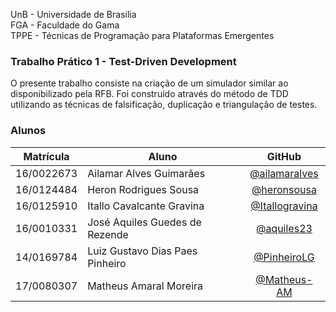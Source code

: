 UnB - Universidade de Brasilia  
FGA - Faculdade do Gama  
TPPE - Técnicas de Programação para Plataformas Emergentes  

### Trabalho Prático 1 - Test-Driven Development

O presente trabalho consiste na criação de um simulador similar ao disponibilizado pela RFB. Foi construído através do método de TDD utilizando as técnicas de falsificação, duplicação e triangulação de testes.

### Alunos
|Matrícula | Aluno | GitHub
| -- | -- | :--: |
| 16/0022673  | Ailamar Alves Guimarães | [@ailamaralves](https://github.com/ailamaralves)
| 16/0124484  | Heron Rodrigues Sousa | [@heronsousa](https://github.com/heronsousa)
| 16/0125910  | Itallo Cavalcante Gravina | [@Itallogravina](https://github.com/Itallogravina)
| 16/0010331  | José Aquiles Guedes de Rezende | [@aquiles23](https://github.com/aquiles23)
| 14/0169784  | Luiz Gustavo Dias Paes Pinheiro | [@PinheiroLG](https://github.com/PinheiroLG)
| 17/0080307  | Matheus Amaral Moreira | [@Matheus-AM](https://github.com/Matheus-AM)


